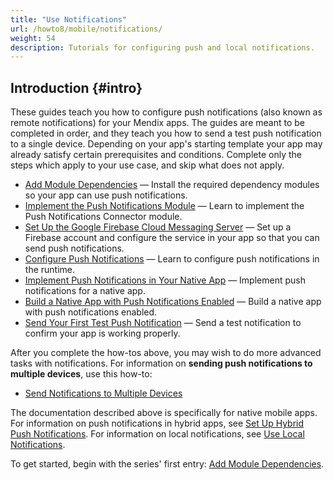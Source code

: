 ```yaml
---
title: "Use Notifications"
url: /howto8/mobile/notifications/
weight: 54
description: Tutorials for configuring push and local notifications.
---
```


## Introduction {#intro}

These guides teach you how to configure push notifications (also known as remote notifications) for your Mendix apps. The guides are meant to be completed in order, and they teach you how to send a test push notification to a single device. Depending on your app's starting template your app may already satisfy certain prerequisites and conditions. Complete only the steps which apply to your use case, and skip what does not apply.

* [Add Module Dependencies](/howto8/mobile/notif-add-module-depends/) — Install the required dependency modules so your app can use push notifications.
* [Implement the Push Notifications Module](/howto8/mobile/notif-implement-module/) — Learn to implement the Push Notifications Connector module.
* [Set Up the Google Firebase Cloud Messaging Server](/howto8/mobile/setting-up-google-firebase-cloud-messaging-server/) — Set up a Firebase account and configure the service in your app so that you can send push notifications.
* [Configure Push Notifications](/howto8/mobile/notif-config-push/) — Learn to configure push notifications in the runtime.
* [Implement Push Notifications in Your Native App](/howto8/mobile/notif-implement-native/) — Implement push notifications for a native app.
* [Build a Native App with Push Notifications Enabled](/howto8/mobile/notif-build-native/) — Build a native app with push notifications enabled.
* [Send Your First Test Push Notification](/howto8/mobile/notif-send-test/) — Send a test notification to confirm your app is working properly.

After you complete the how-tos above, you may wish to do more advanced tasks with notifications. For information on **sending push notifications to multiple devices**, use this how-to:

* [Send Notifications to Multiple Devices](/howto8/mobile/notif-mult-devices/)

The documentation described above is specifically for native mobile apps. For information on push notifications in hybrid apps, see [Set Up Hybrid Push Notifications](/howto8/mobile/setting-up-hybrid-push-notifications/). For information on local notifications, see [Use Local Notifications](/howto8/mobile/local-notif-parent/).

To get started, begin with the series' first entry: [Add Module Dependencies](/howto8/mobile/notif-add-module-depends/).
